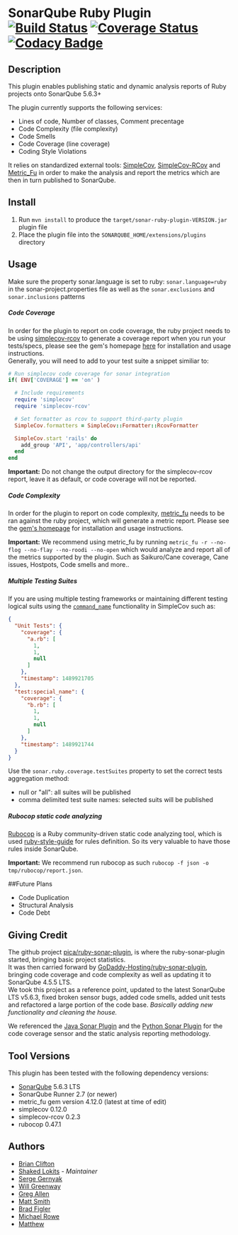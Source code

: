 SonarQube Ruby Plugin [![Build Status](https://travis-ci.org/shakedlokits/ruby-sonar-plugin.svg?branch=master)](https://travis-ci.org/shakedlokits/ruby-sonar-plugin) [![Coverage Status](https://coveralls.io/repos/github/shakedlokits/ruby-sonar-plugin/badge.svg?branch=master)](https://coveralls.io/github/shakedlokits/ruby-sonar-plugin?branch=master) [![Codacy Badge](https://api.codacy.com/project/badge/Grade/b42dca389f624c4686b70bbccfefb25e)](https://www.codacy.com/app/shaked-lokits/ruby-sonar-plugin?utm_source=github.com&amp;utm_medium=referral&amp;utm_content=shakedlokits/ruby-sonar-plugin&amp;utm_campaign=Badge_Grade)  
=================

## Description
This plugin enables publishing static and dynamic analysis reports of Ruby projects onto SonarQube 5.6.3+  

The plugin currently supports the following services:
* Lines of code, Number of classes, Comment precentage
* Code Complexity (file complexity)
* Code Smells
* Code Coverage (line coverage)
* Coding Style Violations

It relies on standardized external tools: [SimpleCov](https://github.com/colszowka/simplecov), [SimpleCov-RCov](https://github.com/fguillen/simplecov-rcov) and [Metric_Fu](https://github.com/metricfu/metric_fu/) in order to make the analysis and report the metrics which are then in turn published to SonarQube.

## Install
1. Run `mvn install` to produce the `target/sonar-ruby-plugin-VERSION.jar` plugin file
2. Place the plugin file into the `SONARQUBE_HOME/extensions/plugins` directory

## Usage
Make sure the property sonar.language is set to ruby: `sonar.language=ruby` in the sonar-project.properties file as well as the `sonar.exclusions` and `sonar.inclusions` patterns


##### Code Coverage
In order for the plugin to report on code coverage, the ruby project needs to be using [simplecov-rcov](https://github.com/fguillen/simplecov-rcov)
to generate a coverage report when you run your tests/specs, please see the gem's homepage [here](https://github.com/fguillen/simplecov-rcov) for installation
and usage instructions.  
Generally, you will need to add to your test suite a snippet similiar to:
```ruby
# Run simplecov code coverage for sonar integration  
if( ENV['COVERAGE'] == 'on' )  

  # Include requirements  
  require 'simplecov'  
  require 'simplecov-rcov'  

  # Set formatter as rcov to support third-party plugin  
  SimpleCov.formatters = SimpleCov::Formatter::RcovFormatter  

  SimpleCov.start 'rails' do  
	add_group 'API', 'app/controllers/api'  
  end  
end
```
**Important:** Do not change the output directory for the simplecov-rcov report, leave it as default, or code coverage will not be reported.

##### Code Complexity
In order for the plugin to report on code complexity, [metric_fu](https://github.com/metricfu/metric_fu/) needs to be ran against the ruby project,
which will generate a metric report. Please see the [gem's homepage](https://github.com/metricfu/metric_fu/) for installation and usage instructions.  

**Important:**  We recommend using metric_fu by running `metric_fu -r --no-flog --no-flay --no-roodi --no-open` which would analyze and report all of the metrics supported by the plugin. Such as Saikuro/Cane coverage, Cane issues, Hostpots, Code smells and more..

##### Multiple Testing Suites
If you are using multiple testing frameworks or maintaining different testing
logical suits using the
[`command_name`](http://www.rubydoc.info/gems/simplecov/frames#Test_suite_names) functionality in SimpleCov such as:
```json
{
  "Unit Tests": {
    "coverage": {
      "a.rb": [
        1,
        1,
        null
      ]
    },
    "timestamp": 1489921705
  },
  "test:special_name": {
    "coverage": {
      "b.rb": [
        1,
        1,
        null
      ]
    },
    "timestamp": 1489921744
  }
}
```
Use the `sonar.ruby.coverage.testSuites` property to set the correct tests aggregation method:
* null or "all": all suites will be published
* comma delimited test suite names: selected suits will be published

##### Rubocop static code analyzing
[Rubocop](https://github.com/bbatsov/rubocop) is a Ruby community-driven static code analyzing tool, which is used [ruby-style-guide](https://github.com/bbatsov/ruby-style-guide) for rules definition. So its very valuable to have those rules inside SonarQube.

**Important:** We recommend run rubocop as such `rubocop -f json -o tmp/rubocop/report.json`.

##Future Plans
* Code Duplication
* Structural Analysis
* Code Debt

## Giving Credit
The github project [pica/ruby-sonar-plugin](https://github.com/pica/ruby-sonar-plugin), is where the ruby-sonar-plugin started, bringing basic project statistics.  
It was then carried forward by [GoDaddy-Hosting/ruby-sonar-plugin](https://github.com/GoDaddy-Hosting/ruby-sonar-plugin), bringing code coverage and code complexity as well as updating it to SonarQube 4.5.5 LTS.  
We took this project as a reference point, updated to the latest SonarQube LTS v5.6.3, fixed broken sensor bugs, added code smells, added unit tests and refactored a large portion of the code base. *Basically adding new functionality and cleaning the house.*

We referenced the [Java Sonar Plugin](https://github.com/SonarSource/sonar-java) and the [Python Sonar Plugin](https://github.com/SonarSource/sonar-python) for the code coverage sensor and the static analysis reporting methodology.

## Tool Versions
This plugin has been tested with the following dependency versions:
* [SonarQube](http://www.sonarqube.org/downloads/) 5.6.3 LTS
* SonarQube Runner 2.7 (or newer)
* metric_fu gem version 4.12.0 (latest at time of edit)
* simplecov 0.12.0
* simplecov-rcov 0.2.3
* rubocop 0.47.1

## Authors
* [Brian Clifton](https://github.com/bsclifton)
* [Shaked Lokits](https://github.com/shakedlokits) - *Maintainer*
* [Serge Gernyak](https://github.com/sergio1990)
* [Will Greenway](https://api.github.com/users/wpgreenway)
* [Greg Allen](https://api.github.com/users/ggallen)
* [Matt Smith](https://api.github.com/users/mxsmith)
* [Brad Figler](https://api.github.com/users/theFigler)
* [Michael Rowe](https://api.github.com/users/mrowe)
* [Matthew](https://api.github.com/users/panpanini)
